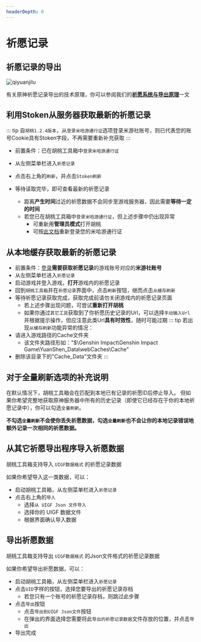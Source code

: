 ```yaml
---
headerDepth: 0
---
```


# 祈愿记录   

## 祈愿记录的导出  
  
![qiyuanjilu](https://user-images.githubusercontent.com/96916320/207942052-1d9bfc73-6e3a-4aa8-ba1a-292e49142d36.png)  
  
    
有关原神祈愿记录导出的技术原理，你可以参阅我们的[**祈愿系统与导出原理**](/FAQ/Gacha-system-and-export-principal.md)一文  

   
## 利用Stoken从服务器获取最新的祈愿记录 <Badge text="推荐" type="tip" /> 
   
::: tip
自`胡桃1.2.4版本`，从`登录米哈游通行证`选项登录米游社账号，则已代表您的账号Cookie具有Stoken字段，不再需要重新补充获取
:::  
     
- 前置条件：已在胡桃工具箱中`登录米哈游通行证`   
   
- 从左侧菜单栏进入`祈愿记录`
- 点击右上角的`刷新`，并点击`Stoken刷新`
- 等待读取完毕，即可查看最新的祈愿记录
  - 距离**产生时间**过近的祈愿数据不会同步至游戏服务器，因此需要**等待一定的时间**
  - 若您已在胡桃工具箱中`登录米哈游通行证`，但上述步骤中仍出现异常
    - 可重新用**管理员模式**打开胡桃
    - 可按[此文档](https://hut.ao/features/mhy-account-switch.html)重新登录您的米哈游通行证  
   
## 从本地缓存获取最新的祈愿记录  
    
- 前置条件：[登录](https://hut.ao/features/mhy-account-switch.html)**需要获取祈愿记录**的游戏账号对应的**米游社账号**
- 从左侧菜单栏进入`祈愿记录`   
- 启动游戏并登入游戏，**打开**游戏内的祈愿记录   
- 回到`胡桃工具箱`并在`祈愿记录`界面中，点击`刷新`按钮，继而点击`从缓存刷新`
- 等待祈愿记录获取完成，获取完成前请勿关闭游戏内的祈愿记录页面
  - 若上述步骤出现问题，可尝试**重新打开胡桃**
  - 如果你通过`其它工具`获取到了你祈愿历史记录的Url，可以选择`手动输入Url`并根据提示操作，但应注意此类Url**具有时效性**，随时可能过期
::: tip
若出现`从缓存刷新`功能异常的情况：
- 请进入游戏路径的Cache文件夹
  - 该文件夹路径形如："$\Genshin Impact\Genshin Impact Game\YuanShen_Data\webCaches\Cache"   
- 删除该目录下的"Cache_Data"文件夹
:::  
   
## 对于全量刷新选项的补充说明  
     
在默认情况下，胡桃工具箱会在匹配到本地已有记录的祈愿ID后停止导入。
但如果你希望完整地获取原神服务器中所有的历史记录（即使它已经存在于你的本地祈愿记录中），你可以勾选`全量刷新`。  
    
**不勾选`全量刷新`不会使你丢失祈愿数据，勾选`全量刷新`也不会让你的本地记录错误地额外记录一次相同的祈愿数据。**   
    
## 从其它祈愿导出程序导入祈愿数据  
    
胡桃工具箱支持导入 `UIGF数据格式` 的祈愿记录数据  
     
如果你希望导入这一类数据，可以：
- 启动胡桃工具箱，从左侧菜单栏进入`祈愿记录`
- 点击右上角的`导入`
  - 选择`从 UIGF Json 文件导入`
  - 选择你的 UIGF 数据文件
  - 根据界面确认导入数据  
    
## 导出祈愿数据   
     
胡桃工具箱支持导出 `UIGF数据格式` 的Json文件格式的祈愿记录数据   
      
如果你希望导出祈愿数据，可以：
- 启动胡桃工具箱，从左侧菜单栏进入`祈愿记录`
- 点击`UID`字样的按钮，选择您要导出的祈愿记录存档
  - 若您只有一个账号的祈愿记录存档，则跳过此步骤
- 点击`导出`按钮
  - 点击`导出到UIGF Json文件`按钮
  - 在弹出的界面选择您需要将此`导出的祈愿记录数据`文件存放的位置，并点击`导出`
- 导出完成   
    
